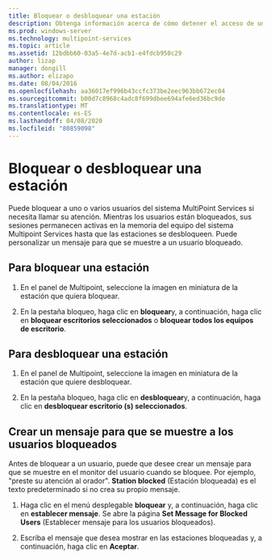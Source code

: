 ```yaml
---
title: Bloquear o desbloquear una estación
description: Obtenga información acerca de cómo detener el acceso de un usuario o un grupo a un sistema Multipoint Services.
ms.prod: windows-server
ms.technology: multipoint-services
ms.topic: article
ms.assetid: 12bdbb60-03a5-4e7d-acb1-e4fdcb950c29
author: lizap
manager: dongill
ms.author: elizapo
ms.date: 08/04/2016
ms.openlocfilehash: aa36017ef996b43ccfc373be2eec963bb672ec04
ms.sourcegitcommit: b00d7c8968c4adc8f699dbee694afe6ed36bc9de
ms.translationtype: MT
ms.contentlocale: es-ES
ms.lasthandoff: 04/08/2020
ms.locfileid: "80859098"
---
```

# <a name="block-or-unblock-a-station"></a>Bloquear o desbloquear una estación
Puede bloquear a uno o varios usuarios del sistema MultiPoint Services si necesita llamar su atención. Mientras los usuarios están bloqueados, sus sesiones permanecen activas en la memoria del equipo del sistema Multipoint Services hasta que las estaciones se desbloqueen. Puede personalizar un mensaje para que se muestre a un usuario bloqueado.  
  
## <a name="to-block-a-station"></a>Para bloquear una estación  
  
1.  En el panel de Multipoint, seleccione la imagen en miniatura de la estación que quiera bloquear.  
  
2.  En la pestaña bloqueo, haga clic en **bloquear**y, a continuación, haga clic en **bloquear escritorios seleccionados** o **bloquear todos los equipos de escritorio**.  
   
## <a name="to-unblock-a-station"></a>Para desbloquear una estación  
  
1.  En el panel de Multipoint, seleccione la imagen en miniatura de la estación que quiere desbloquear.  
  
2.  En la pestaña bloqueo, haga clic en **desbloquear**y, a continuación, haga clic en **desbloquear escritorio (s) seleccionados**.  
   
## <a name="create-a-message-to-display-for-blocked-users"></a>Crear un mensaje para que se muestre a los usuarios bloqueados  
Antes de bloquear a un usuario, puede que desee crear un mensaje para que se muestre en el monitor del usuario cuando se bloquee. Por ejemplo, "preste su atención al orador". **Station blocked** (Estación bloqueada) es el texto predeterminado si no crea su propio mensaje.  
   
1.  Haga clic en el menú desplegable **bloquear** y, a continuación, haga clic en **establecer mensaje**. Se abre la página **Set Message for Blocked Users** (Establecer mensaje para los usuarios bloqueados).  
  
2.  Escriba el mensaje que desea mostrar en las estaciones bloqueadas y, a continuación, haga clic en **Aceptar**.